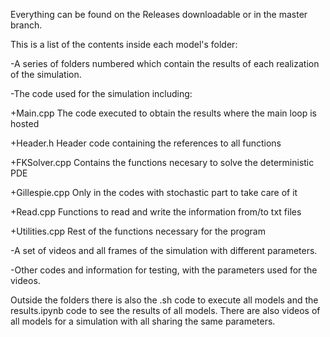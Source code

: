 Everything can be found on the Releases downloadable or in the master branch.

This is a list of the contents inside each model's folder: 

-A series of folders numbered which contain the results of each realization of the simulation.

-The code used for the simulation including:

  +Main.cpp The code executed to obtain the results where the main loop is hosted
  
  +Header.h Header code containing the references to all functions
  
  +FKSolver.cpp Contains the functions necesary to solve the deterministic PDE
  
  +Gillespie.cpp Only in the codes with stochastic part to take care of it
  
  +Read.cpp Functions to read and write the information from/to txt files
  
  +Utilities.cpp Rest of the functions necessary for the program
  
-A set of videos and all frames of the simulation with different parameters.

-Other codes and information for testing, with the parameters used for the videos.


Outside the folders there is also the .sh code to execute all models and the results.ipynb code to see the results of all models.
There are also videos of all models for a simulation with all sharing the same parameters.
